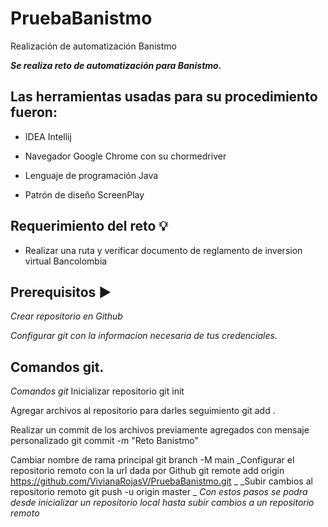 # PruebaBanistmo
Realización de automatización Banistmo

_**Se realiza reto de automatización para Banistmo.**_

## Las herramientas usadas para su procedimiento fueron:

* IDEA Intellij

* Navegador Google Chrome con su chormedriver

* Lenguaje de programación Java

* Patrón de diseño ScreenPlay 

## Requerimiento del reto :bulb:

* Realizar una ruta y verificar documento de reglamento de inversion virtual Bancolombia

## Prerequisitos :arrow_forward:

_Crear repositorio en Github_

_Configurar git con la informacion necesaria de tus credenciales._

## Comandos git.

_Comandos git_
Inicializar repositorio git init

Agregar archivos al repositorio para darles seguimiento git add . 

Realizar un commit de los archivos previamente agregados con mensaje personalizado git commit -m "Reto Banistmo" 

Cambiar nombre de rama principal git branch -M main 
_Configurar el repositorio remoto con la url dada por Github git remote add origin  https://github.com/VivianaRojasV/PruebaBanistmo.git _
_Subir cambios al repositorio remoto git push -u origin master _
_Con estos pasos se podra desde inicializar un repositorio local hasta subir cambios a un repositorio remoto_

